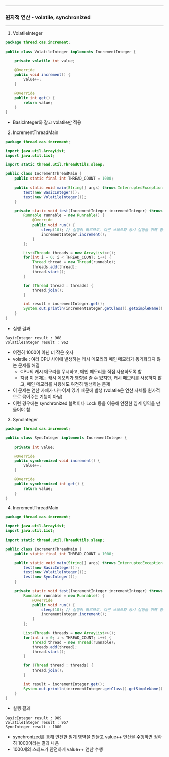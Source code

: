 -----
### 원자적 연산 - volatile, synchronized
-----
1. VolatileInteger
```java
package thread.cas.increment;

public class VolatileInteger implements IncrementInteger {

    private volatile int value;

    @Override
    public void increment() {
        value++;
    }

    @Override
    public int get() {
        return value;
    }
}
```
  - BasicInteger와 같고 volatile만 적용

2. IncrementThreadMain
```java
package thread.cas.increment;

import java.util.ArrayList;
import java.util.List;

import static thread.util.ThreadUtils.sleep;

public class IncrementThreadMain {
    public static final int THREAD_COUNT = 1000;

    public static void main(String[] args) throws InterruptedException {
        test(new BasicInteger());
        test(new VolatileInteger());
    }

    private static void test(IncrementInteger incrementInteger) throws InterruptedException {
        Runnable runnable = new Runnable() {
            @Override
            public void run() {
                sleep(10); // 실행이 빠르므로, 다른 스레드와 동시 실행을 위해 잠깐 쉬었다가 실행
                incrementInteger.increment();
            }
        };

        List<Thread> threads = new ArrayList<>();
        for(int i = 0; i < THREAD_COUNT; i++) {
            Thread thread = new Thread(runnable);
            threads.add(thread);
            thread.start();
        }

        for (Thread thread : threads) {
            thread.join();
        }

        int result = incrementInteger.get();
        System.out.println(incrementInteger.getClass().getSimpleName() + " result : " + result);
    }
}
```
  - 실행 결과
```
BasicInteger result : 968
VolatileInteger result : 962
```
  - 여전히 1000이 아닌 더 작은 숫자
  - volatile : 여러 CPU 사이에 발생하는 캐시 메모리와 메인 메모리가 동기화되지 않는 문제를 해결
    + CPU의 캐시 메모리를 무시하고, 메인 메모리를 직접 사용하도록 함
    + 지금 이 문제는 캐시 메모리가 영향을 줄 수 있지만, 캐시 메모리를 사용하지 않고, 메인 메모리를 사용해도 여전히 발생하는 문제
  - 이 문제는 연산 자체가 나누어져 있기 때문에 발생 (volatile은 연산 자체를 원자적으로 묶어주는 기능이 아님)
  - 이런 경우에는 synchronized 블럭이나 Lock 등을 이용해 안전한 임계 영역을 만들어야 함

3. SyncInteger
```java
package thread.cas.increment;

public class SyncInteger implements IncrementInteger {

    private int value;

    @Override
    public synchronized void increment() {
        value++;
    }

    @Override
    public synchronized int get() {
        return value;
    }
}
```

4. IncrementThreadMain
```java
package thread.cas.increment;

import java.util.ArrayList;
import java.util.List;

import static thread.util.ThreadUtils.sleep;

public class IncrementThreadMain {
    public static final int THREAD_COUNT = 1000;

    public static void main(String[] args) throws InterruptedException {
        test(new BasicInteger());
        test(new VolatileInteger());
        test(new SyncInteger());
    }

    private static void test(IncrementInteger incrementInteger) throws InterruptedException {
        Runnable runnable = new Runnable() {
            @Override
            public void run() {
                sleep(10); // 실행이 빠르므로, 다른 스레드와 동시 실행을 위해 잠깐 쉬었다가 실행
                incrementInteger.increment();
            }
        };

        List<Thread> threads = new ArrayList<>();
        for(int i = 0; i < THREAD_COUNT; i++) {
            Thread thread = new Thread(runnable);
            threads.add(thread);
            thread.start();
        }

        for (Thread thread : threads) {
            thread.join();
        }

        int result = incrementInteger.get();
        System.out.println(incrementInteger.getClass().getSimpleName() + " result : " + result);
    }
}
```

  - 실행 결과
```
BasicInteger result : 989
VolatileInteger result : 957
SyncInteger result : 1000
```
  - synchronized를 통해 안전한 임계 영역을 만들고 value++ 연산을 수행하면 정확히 1000이라는 결과 나옴
  - 1000개의 스레드가 안전하게 value++ 연산 수행
